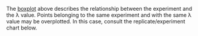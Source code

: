 The [boxplot](http://docs.ggplot2.org/0.9.3.1/geom_boxplot.html) above describes the relationship between the experiment and the &lambda; value. Points belonging to the same experiment and with the same &lambda; value may be overplotted. In this case, consult the replicate/experiment chart below.
